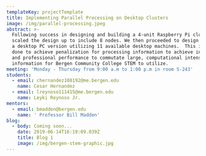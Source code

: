 ```yaml
---
templateKey: projectTemplate
title: Implementing Parallel Processing on Desktop Clusters
image: /img/parallel-processing.jpeg
abstract: >-
  Following success in designing and building a 4-unit Raspberry Pi cluster, we
  scaled the design up to include 8 nodes. We then proceeded to design and build
  a desktop PC version utilizing 11 available desktop machines.  This is being
  done to achieve penalization for processing information to achieve industrial
  and professional performance to commutate large, computational intensive
  information for Bergen Community College STEM to utilize.
meeting: 'Monday - Thursday from 9:00 a.m to 1:00 p.m in room S-243'
students:
  - email: chernandez108192@me.bergen.edu
    name: Cesar Hernandez
  - email: lreynoso111415@me.bergen.edu
    name: Leyki Reynoso Jr.
mentors:
  - email: bmadden@bergen.edu
    name: ' Professor Bill Madden'
blog:
  - body: Coming soon...
    date: 2019-06-14T16:19:09.039Z
    title: Blog 1
    image: /img/bergen-stem-graphic.jpg
---
```


